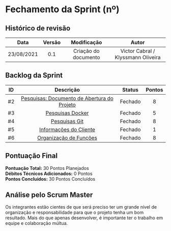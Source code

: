 # Fechamento da Sprint (nº)

## Histórico de revisão

| **Data** |  **Versão** | **Modificação**  |  **Autor** |
|:-:|:-:|:-:|:-:|
|    23/08/2021   |  0.1 | Criação do documento  | Victor Cabral / Klyssmann Oliveira |

## Backlog da Sprint 

| **ID** |  **Descrição** | **Status**  |  **Pontos** |
|:-:|:-:|:-:|:-:|
|    #2   |  [Pesquisas: Documento de Abertura do Projeto](https://github.com/fga-eps-mds/2021-1-hospitalar/issues/2) | Fechado  | 8 |
|    #3   |  [Pesquisas Docker](https://github.com/fga-eps-mds/2021-1-hospitalar/issues/3) | Fechado  | 5 |
|    #4   |  [Pesquisas Git](https://github.com/fga-eps-mds/2021-1-hospitalar/issues/4) | Fechado  | 8 |
|    #5   |  [Informações do Cliente](https://github.com/fga-eps-mds/2021-1-hospitalar/issues/5) | Fechado  | 1 |
|    #6   |  [Organização de Funções](https://github.com/fga-eps-mds/2021-1-hospitalar/issues/6) | Fechado  | 8 |


## Pontuação Final

**Pontuação Total:** 30 Pontos Planejados <br>
**Débitos Técnicos Adicionados:** 0 Pontos <br>
**Pontos Concluídos:** 30 Pontos Concluídos <br>


## Análise pelo Scrum Master
Os integrantes estão cientes de que será preciso ter um grande nível de organização e responsabilidade para que o projeto tenha um bom resultado. Mais do que apenas desenvolver, é importante ter o trabalho em equipe e colaboração múltua.